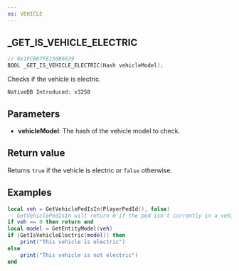 ```yaml
---
ns: VEHICLE
---
```

## _GET_IS_VEHICLE_ELECTRIC

```c
// 0x1FCB07FE230B6639
BOOL _GET_IS_VEHICLE_ELECTRIC(Hash vehicleModel);
```

Checks if the vehicle is electric.

```
NativeDB Introduced: v3258
```

## Parameters
* **vehicleModel**: The hash of the vehicle model to check.

## Return value
Returns `true` if the vehicle is electric or `false` otherwise.

## Examples
```lua
local veh = GetVehiclePedIsIn(PlayerPedId(), false)
-- GetVehiclePedIsIn will return 0 if the ped isn't currently in a vehicle
if veh == 0 then return end
local model = GetEntityModel(veh)
if (GetIsVehicleElectric(model)) then
    print("This vehicle is electric")
else
    print("This vehicle is not electric")
end
```